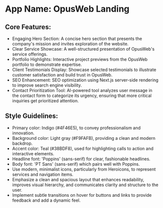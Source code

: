 # **App Name**: OpusWeb Landing

## Core Features:

- Engaging Hero Section: A concise hero section that presents the company's mission and invites exploration of the website.
- Clear Service Showcase: A well-structured presentation of OpusWeb's service offerings.
- Portfolio Highlights: Interactive project previews from the OpusWeb portfolio to demonstrate expertise.
- Client Testimonials Display: Showcase selected testimonials to illustrate customer satisfaction and build trust in OpusWeb.
- SEO Enhancement: SEO optimization using Next.js server-side rendering to improve search engine visibility.
- Contact Prioritization Tool: AI-powered tool analyzes user message in the contact form to categorize its urgency, ensuring that more critical inquiries get prioritized attention.

## Style Guidelines:

- Primary color: Indigo (#4F46E5), to convey professionalism and innovation.
- Background color: Light gray (#F9FAFB), providing a clean and modern backdrop.
- Accent color: Teal (#38BDF8), used for highlighting calls to action and interactive elements.
- Headline font: 'Poppins' (sans-serif) for clear, fashionable headlines.
- Body font: 'PT Sans' (sans-serif) which pairs well with Poppins.
- Use modern, minimalist icons, particularly from Heroicons, to represent services and navigation items.
- Emphasize a clean and spacious layout that enhances readability, improves visual hierarchy, and communicates clarity and structure to the user.
- Implement subtle transitions on hover for buttons and links to provide feedback and add a dynamic feel.